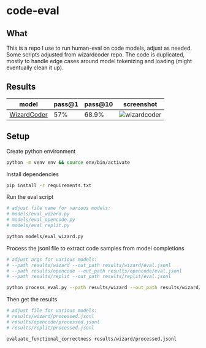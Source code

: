 # code-eval

## What

This is a repo I use to run human-eval on code models, adjust as needed. Some scripts adjusted from wizardcoder repo. The code is duplicated, mostly to handle edge cases around model tokenizing and loading (might eventually clean it up).

## Results
 
| model                                                               | pass@1 | pass@10 | screenshot                                                                                              |
| ------------------------------------------------------------------- | ------ | ------- | ------------------------------------------------------------------------------------------------------- |
| [WizardCoder](https://huggingface.co/WizardLM/WizardCoder-15B-V1.0) | 57%    | 68.9%   | ![wizardcoder](https://github.com/abacaj/code-eval/assets/7272343/0b941ff8-b474-4236-bbc0-89d925bbd34e) |



## Setup

Create python environment

```sh
python -m venv env && source env/bin/activate
```

Install dependencies

```sh
pip install -r requirements.txt
```

Run the eval script

```sh
# adjust file name for various models:
# models/eval_wizard.py
# models/eval_opencode.py
# models/eval_replit.py

python models/eval_wizard.py
```

Process the jsonl file to extract code samples from model completions

```sh
# adjust args for various models:
# --path results/wizard --out_path results/wizard/eval.jsonl
# --path results/opencode --out_path results/opencode/eval.jsonl
# --path results/replit --out_path results/replit/eval.jsonl

python process_eval.py --path results/wizard --out_path results/wizard/processed.jsonl --add_prompt
```

Then get the results

```sh
# adjust file for various models:
# results/wizard/processed.jsonl
# results/opencode/processed.jsonl
# results/replit/processed.jsonl

evaluate_functional_correctness results/wizard/processed.jsonl
```
